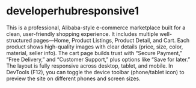 # developerhubresponsive1
This is a professional, Alibaba-style e-commerce marketplace built for a clean, user-friendly shopping experience. It includes multiple well-structured pages—Home, Product Listings, Product Detail, and Cart. Each product shows high-quality images with clear details (price, size, color, material, seller info). The cart page builds trust with “Secure Payment,” “Free Delivery,” and “Customer Support,” plus options like “Save for later.” The layout is fully responsive across desktop, tablet, and mobile. In DevTools (F12), you can toggle the device toolbar (phone/tablet icon) to preview the site on different phones and screen sizes.
